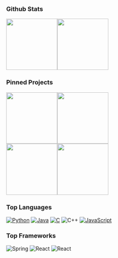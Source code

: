 

### Github Stats

<img height="137px" src="https://github-readme-stats.vercel.app/api?username=ghazalb76&hide_title=true&hide_border=true&show_icons=true&include_all_commits=true&count_private=true&line_height=21&theme=tokyonight" /><!-- wi*quL3fcV --><img height="137px" src="https://github-readme-stats.vercel.app/api/top-langs/?username=ghazalb76&hide=html&hide_border=true&layout=compact&langs_count=7&exclude_repo=comp426,Redventures-Movie-Quotes&theme=tokyonight" /></a>

### Pinned Projects

<img align="center" height="137px" src="https://github-readme-stats.vercel.app/api/pin/?username=ghazalb76&theme=tokyonight&repo=Pacman" /><img height="137px" align="center" src="https://github-readme-stats.vercel.app/api/pin/?username=ghazalb76&theme=tokyonight&repo=Long-Polling" /><br />
<img align="center" height="137px" src="https://github-readme-stats.vercel.app/api/pin/?username=ghazalb76&theme=tokyonight&repo=StreamProcessing" /><img height="137px" align="center" src="https://github-readme-stats.vercel.app/api/pin/?username=ghazalb76&theme=tokyonight&repo=Taxi-Agency" /><br />

### Top Languages

[![Python](https://img.shields.io/badge/-Python-000?&logo=python)](https://github.com/adamalston?tab=repositories&q=&type=&language=python)
[![Java](https://img.shields.io/badge/-Java-000?&logo=Java&logoColor=007396)](https://github.com/adamalston?tab=repositories&q=&type=&language=java&logocolor=white)
[![C](https://img.shields.io/badge/-C-000?&logo=C)](https://github.com/adamalston?tab=repositories&q=&type=&language=c)
![C++](https://img.shields.io/badge/-C++-000?&logo=c%2b%2b&logoColor=00599C)
[![JavaScript](https://img.shields.io/badge/-JavaScript-000?&logo=JavaScript&logoColor=ddc508)](https://github.com/adamalston?tab=repositories&q=&type=&language=javascript)

### Top Frameworks

![Spring](https://img.shields.io/badge/-Spring-000?&logo=Spring)
![React](https://img.shields.io/badge/-React-000?&logo=React)
![React](https://img.shields.io/badge/-Django-000?&logo=Django)




